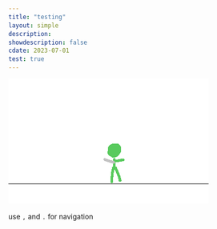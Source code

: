 ```yaml
---
title: "testing"
layout: simple
description: 
showdescription: false
cdate: 2023-07-01
test: true
---
```


![frame1](../assets/test/frame1.png)

use `,` and `.` for navigation